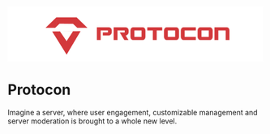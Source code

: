 <p align="center">
    <img src="banner.png" alt="Protocon banner" align="center" />
</p>

# Protocon
Imagine a server, where user engagement, customizable management and server moderation is brought to a whole new level.
